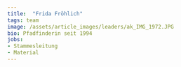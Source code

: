 ```yaml
---
title:  "Frida Fröhlich"
tags: team
image: /assets/article_images/leaders/ak_IMG_1972.JPG
bio: Pfadfinderin seit 1994
jobs:
- Stammesleitung
- Material
---
```

